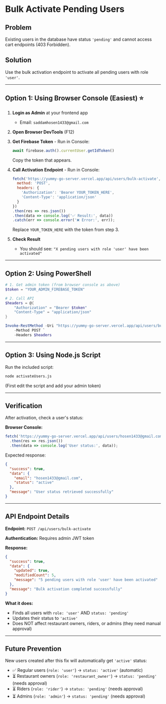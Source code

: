 # Bulk Activate Pending Users

## Problem
Existing users in the database have status `'pending'` and cannot access cart endpoints (403 Forbidden).

## Solution
Use the bulk activation endpoint to activate all pending users with role `'user'`.

---

## Option 1: Using Browser Console (Easiest) ⭐

1. **Login as Admin** at your frontend app
   - Email: `saddamhosen1433@gmail.com`

2. **Open Browser DevTools** (F12)

3. **Get Firebase Token** - Run in Console:
   ```javascript
   await firebase.auth().currentUser.getIdToken()
   ```
   Copy the token that appears.

4. **Call Activation Endpoint** - Run in Console:
   ```javascript
   fetch('https://yummy-go-server.vercel.app/api/users/bulk-activate', {
     method: 'POST',
     headers: {
       'Authorization': 'Bearer YOUR_TOKEN_HERE',
       'Content-Type': 'application/json'
     }
   })
   .then(res => res.json())
   .then(data => console.log('✅ Result:', data))
   .catch(err => console.error('❌ Error:', err));
   ```
   Replace `YOUR_TOKEN_HERE` with the token from step 3.

5. **Check Result**
   - You should see: `"X pending users with role 'user' have been activated"`

---

## Option 2: Using PowerShell

```powershell
# 1. Get admin token (from browser console as above)
$token = "YOUR_ADMIN_FIREBASE_TOKEN"

# 2. Call API
$headers = @{
    "Authorization" = "Bearer $token"
    "Content-Type" = "application/json"
}

Invoke-RestMethod -Uri "https://yummy-go-server.vercel.app/api/users/bulk-activate" `
    -Method POST `
    -Headers $headers
```

---

## Option 3: Using Node.js Script

Run the included script:
```bash
node activateUsers.js
```
(First edit the script and add your admin token)

---

## Verification

After activation, check a user's status:

**Browser Console:**
```javascript
fetch('https://yummy-go-server.vercel.app/api/users/hosen1433@gmail.com/status')
  .then(res => res.json())
  .then(data => console.log('User status:', data));
```

Expected response:
```json
{
  "success": true,
  "data": {
    "email": "hosen1433@gmail.com",
    "status": "active"
  },
  "message": "User status retrieved successfully"
}
```

---

## API Endpoint Details

**Endpoint:** `POST /api/users/bulk-activate`

**Authentication:** Requires admin JWT token

**Response:**
```json
{
  "success": true,
  "data": {
    "updated": true,
    "modifiedCount": 5,
    "message": "5 pending users with role 'user' have been activated"
  },
  "message": "Bulk activation completed successfully"
}
```

**What it does:**
- Finds all users with `role: 'user'` AND `status: 'pending'`
- Updates their status to `'active'`
- Does NOT affect restaurant owners, riders, or admins (they need manual approval)

---

## Future Prevention

New users created after this fix will automatically get `'active'` status:
- ✅ Regular users (`role: 'user'`) → `status: 'active'` (automatic)
- ⏳ Restaurant owners (`role: 'restaurant_owner'`) → `status: 'pending'` (needs approval)
- ⏳ Riders (`role: 'rider'`) → `status: 'pending'` (needs approval)
- ⏳ Admins (`role: 'admin'`) → `status: 'pending'` (needs approval)

